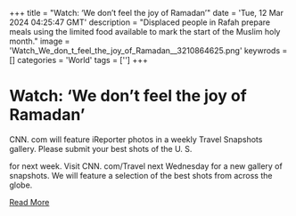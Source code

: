 +++
title = "Watch: ‘We don’t feel the joy of Ramadan’"
date = 'Tue, 12 Mar 2024 04:25:47 GMT'
description = "Displaced people in Rafah prepare meals using the limited food available to mark the start of the Muslim holy month."
image = 'Watch_We_don_t_feel_the_joy_of_Ramadan__3210864625.png'
keywrods =  []
categories = 'World'
tags = ['']
+++

# Watch: ‘We don’t feel the joy of Ramadan’

CNN.
com will feature iReporter photos in a weekly Travel Snapshots gallery.
Please submit your best shots of the U.
S.

for next week.
Visit CNN.
com/Travel next Wednesday for a new gallery of snapshots.
We will feature a selection of the best shots from across the globe.


[Read More](https://www.bbc.co.uk/news/world-middle-east-68541353)
